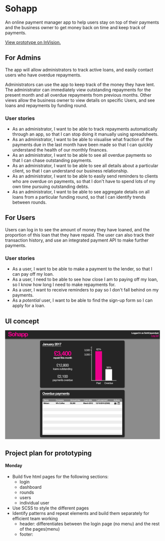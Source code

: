# Sohapp
An online payment manager app to help users stay on top of their payments and the business owner to get money back on time and keep track of payments.

[View prototype on InVision.](https://projects.invisionapp.com/share/Y29RL5C4J#/screens)

## For Admins
The app will allow administrators to track active loans, and easily contact users who have overdue repayments.

Administrators can use the app to keep track of the money they have lent. The administrator can immediately view outstanding repayments for the present month and all overdue repayments from previous months. Other views allow the business owner to view details on specific Users, and see loans and repayments by funding round.

### User stories
- As an administrator, I want to be able to track repayments automatically through an app, so that I can stop doing it manually using spreadsheets.
- As an administrator, I want to be able to visualise what fraction of the payments due in the last month have been made so that I can quickly understand the health of our monthly finances.
- As an administrator, I want to be able to see all overdue payments so that I can chase outstanding payments.
- As an administrator, I want to be able to see all details about a particular client, so that I can understand our business relationship.
- As an administrator, I want to be able to easily send reminders to clients who are overdue on payments, so that I don't have to spend lots of my own time pursuing outstanding debts.
- As an administrator, I want to be able to see aggregate details on all loans from a particular funding round, so that I can identify trends between rounds.

## For Users
Users can log in to see the amount of money they have loaned, and the proportion of this loan that they have repaid. The user can also track their transaction history, and use an integrated payment API to make further payments.

### User stories
- As a user, I want to be able to make a payment to the lender, so that I can pay off my loan.
- As a user, I need to be able to see how close I am to paying off my loan, so I know how long I need to make repayments for.
- As a user, I want to receive reminders to pay so I don't fall behind on my payments.
- As a _potential_ user, I want to be able to find the sign-up form so I can apply for a loan.

## UI concept
![Sohapp UI concept](/assets/ui-mockup.jpg)

## Project plan for prototyping
#### Monday
- Build five html pages for the following sections:
  - login
  - dashboard
  - rounds
  - users
  - individual user  
- Use SCSS to style the different pages
- Identify patterns and repeat elements and build them separately for efficient team working
  - header: differentiates between the login page (no menu) and the rest of the pages(menu)
  - footer: 
